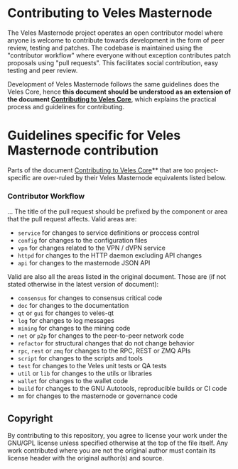 Contributing to Veles Masternode
================================

The Veles Masternode project operates an open contributor model where anyone is
welcome to contribute towards development in the form of peer review, testing
and patches. The codebase is maintained using the "contributor workflow"
where everyone without exception contributes patch proposals using 
"pull requests". This facilitates social contribution, easy testing and peer review.

Development of Veles Masternode follows the same guidelines does the Veles Core,
hence **this document should be understood as an extension of the document
[Contributing to Veles Core](https://github.com/velescore/veles/blob/master/CONTRIBUTING.md)**, 
which explains the practical process and guidelines for contributing.


Guidelines specific for Veles Masternode contribution
=====================================================
Parts of the document [Contributing to Veles Core](https://github.com/velescore/veles/blob/master/CONTRIBUTING.md)**
that are too project-specific are over-ruled by their Veles Masternode equivalents listed below.


### Contributor Workflow
...
The title of the pull request should be prefixed by the component or area that
the pull request affects. Valid areas are:

  - `service` for changes to service definitions or proccess control
  - `config` for changes to the configuration files
  - `vpn` for changes related to the VPN / dVPN service
  - `httpd` for changes to the HTTP daemon excluding API changes
  - `api` for changes to the masternode JSON API
  
Valid are also all the areas listed in the original document. Those are (if not stated otherwise
    in the latest version of document):
    
  - `consensus` for changes to consensus critical code
  - `doc` for changes to the documentation
  - `qt` or `gui` for changes to veles-qt
  - `log` for changes to log messages
  - `mining` for changes to the mining code
  - `net` or `p2p` for changes to the peer-to-peer network code
  - `refactor` for structural changes that do not change behavior
  - `rpc`, `rest` or `zmq` for changes to the RPC, REST or ZMQ APIs
  - `script` for changes to the scripts and tools
  - `test` for changes to the Veles unit tests or QA tests
  - `util` or `lib` for changes to the utils or libraries
  - `wallet` for changes to the wallet code
  - `build` for changes to the GNU Autotools, reproducible builds or CI code
  - `mn` for changes to the masternode or governance code


Copyright
---------

By contributing to this repository, you agree to license your work under the 
GNU/GPL license unless specified otherwise at the top of the file itself. 
Any work contributed where you are not the original 
author must contain its license header with the original author(s) and source.
